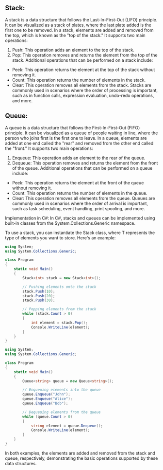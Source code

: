 ## Stack:
A stack is a data structure that follows the Last-In-First-Out (LIFO) principle. It can be visualized as a stack of plates, where the last plate added is the first one to be removed. In a stack, elements are added and removed from the top, which is known as the "top of the stack." It supports two main operations:

1. Push: This operation adds an element to the top of the stack.
2. Pop: This operation removes and returns the element from the top of the stack.
Additional operations that can be performed on a stack include:

* Peek: This operation returns the element at the top of the stack without removing it.
* Count: This operation returns the number of elements in the stack.
* Clear: This operation removes all elements from the stack.
Stacks are commonly used in scenarios where the order of processing is important, such as in function calls, expression evaluation, undo-redo operations, and more.

## Queue:
A queue is a data structure that follows the First-In-First-Out (FIFO) principle. It can be visualized as a queue of people waiting in line, where the person who joins first is the first one to leave. In a queue, elements are added at one end called the "rear" and removed from the other end called the "front." It supports two main operations:

1. Enqueue: This operation adds an element to the rear of the queue.
2. Dequeue: This operation removes and returns the element from the front of the queue.
Additional operations that can be performed on a queue include:

* Peek: This operation returns the element at the front of the queue without removing it.
* Count: This operation returns the number of elements in the queue.
* Clear: This operation removes all elements from the queue.
Queues are commonly used in scenarios where the order of arrival is important, such as task scheduling, event handling, print spooling, and more.

Implementation in C#:
In C#, stacks and queues can be implemented using built-in classes from the System.Collections.Generic namespace.

To use a stack, you can instantiate the Stack<T> class, where T represents the type of elements you want to store. Here's an example:

```C#
using System;
using System.Collections.Generic;

class Program
{
    static void Main()
    {
        Stack<int> stack = new Stack<int>();

        // Pushing elements onto the stack
        stack.Push(10);
        stack.Push(20);
        stack.Push(30);

        // Popping elements from the stack
        while (stack.Count > 0)
        {
            int element = stack.Pop();
            Console.WriteLine(element);
        }
    }
}
```

```C#
using System;
using System.Collections.Generic;

class Program
{
    static void Main()
    {
        Queue<string> queue = new Queue<string>();

        // Enqueuing elements into the queue
        queue.Enqueue("John");
        queue.Enqueue("Alice");
        queue.Enqueue("Bob");

        // Dequeuing elements from the queue
        while (queue.Count > 0)
        {
            string element = queue.Dequeue();
            Console.WriteLine(element);
        }
    }
}


```
In both examples, the elements are added and removed from the stack and queue, respectively, demonstrating the basic operations supported by these data structures.